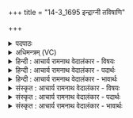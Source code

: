 +++
title = "14-3_1695 इन्द्राग्नी तविषाणि"

+++
<details><summary>पदपाठः</summary>

इ꣡न्द्रा꣢꣯ग्नी। इ꣡न्द्र꣢꣯। अ꣣ग्नीइ꣡ति꣢। त꣣विषा꣡णि꣢। वा꣣म्। स꣣ध꣡स्था꣢नि। स꣣ध꣢। स्था꣣नि। प्र꣡या꣢꣯ꣳसि। च꣣। युवोः꣢। अ꣣प्तू꣡र्य꣢म्। अ꣣प्। तू꣡र्य꣢꣯म्। हि꣣त꣢म्। १६९५।
</details>

<details><summary>अधिमन्त्रम् (VC)</summary>

- इन्द्राग्नी
- विश्वामित्रः प्रागाथः
- गायत्री
- षड्जः
</details>

<details><summary>हिन्दी : आचार्य रामनाथ वेदालंकार - विषयः</summary>

तृतीय ऋचा उत्तरार्चिक में १५७८ क्रमाङ्क पर जीवात्मा और परमात्मा के विषय में व्याख्यात की गयी थी। यहाँ आत्मा और मन का विषय कहते हैं।
</details>

<details><summary>हिन्दी : आचार्य रामनाथ वेदालंकार - पदार्थः</summary>

पदार्थान्वय -  हे(इन्द्राग्नी)आत्मा और मन! (वाम्)तुम दोनों के(तविषाणि)बल(प्रयांसि च)और प्रयत्न(सधस्थानि)साथ मिलकर होते हैं।(युवोः)तुम दोनों का(अप्तूर्यम्)कर्मों की शीघ्रता का गुण(हितम्)हितकर होता है ॥३॥
</details>

<details><summary>हिन्दी : आचार्य रामनाथ वेदालंकार - भावार्थः</summary>

भावार्थ -  मनुष्य का आत्मा और मन परस्पर मिलकर ही ज्ञान एकत्र करके,पुरुषार्थ करके बल तथा कर्मों में सिद्धि प्राप्त करते हैं ॥३॥
</details>

<details><summary>संस्कृत : आचार्य रामनाथ वेदालंकार - विषयः</summary>

तृतीया ऋगुत्तरार्चिके १५७८ क्रमाङ्के जीवात्मपरमात्मनोर्विषये व्याख्याता। अत्रात्ममनसोर्विषय उच्यते।
</details>

<details><summary>संस्कृत : आचार्य रामनाथ वेदालंकार - पदार्थः</summary>

पदार्थान्वय -  हे(इन्द्राग्नी)आत्ममनसी! (वाम्)युवयोः(तविषाणि)बलानि(प्रयांसि च)प्रयत्नाश्च(सधस्थानि)सहकृतानि भवन्ति।(युवोः)युवयोः(अप्तूर्यम्)कर्मणि त्वरितत्वम्(हितम्)हितकरं जायते ॥३॥२
</details>

<details><summary>संस्कृत : आचार्य रामनाथ वेदालंकार - भावार्थः</summary>

भावार्थ -  मनुष्यस्यात्मा मनश्च परस्परं मिलित्वैव ज्ञानं संचित्य पुरुषार्थं कृत्वा बलं कर्मसु सिद्धिं च प्राप्नुतः ॥३॥
</details>